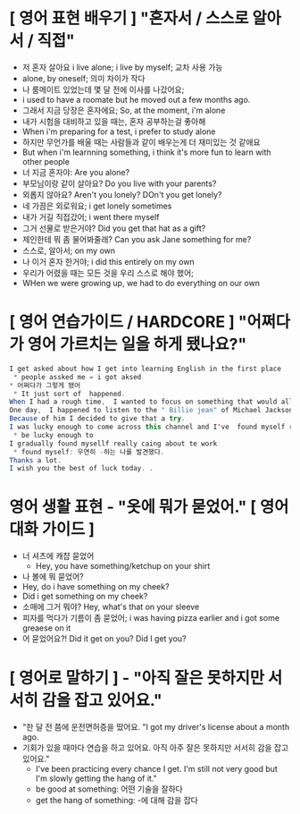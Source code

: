 # [ 영어 표현 배우기 ] "혼자서 / 스스로 알아서 / 직접"
* 저 혼자 살아요 i live alone; i live by myself; 교차 사용 가능
* alone, by oneself; 의미 차이가 작다
* 나 룸메이트 있었는데 몇 달 전에 이사를 나갔어요;
 * i used to have a roomate but he moved out a few months ago.
* 그래서 지금 당장은 혼자에요; So, at the moment, i'm alone
* 내가 시험을 대비하고 있을 때는, 혼자 공부하는걸 좋아해
 * When i'm preparing for a test, i prefer to study alone
* 하지만 무언가를 배울 때는 사람들과 같이 배우는게 더 재미있는 것 같애요
 * But when i'm learnning something, i think it's more fun to learn with other people
* 너 지금 혼자야: Are you alone?
* 부모님이랑 같이 살아요? Do you live with your parents?
* 외롭지 않아요? Aren't you lonely? DOn't you get lonely?
* 네 가끔은 외로워요; i get lonely sometimes
* 내가 거길 직접갔어; i went there myself
* 그거 선물로 받은거야? Did you get that hat as a gift?
* 제인한테 뭐 좀 물어봐줄래? Can you ask Jane something for me?
* 스스로, 알아서; on my own
 * 나 이거 혼자 한거야; i did this entirely on my own
 * 우리가 어렸을 때는 모든 것을 우리 스스로 해야 했어;
  * WHen we were growing up, we had to do everything on our own

# [ 영어 연습가이드 / HARDCORE ] "어쩌다가 영어 가르치는 일을 하게 됐나요?"
```java
I get asked about how I get into learning English in the first place
 * people assked me = i got aksed 
* 어쩌다가 그렇게 됐어
 * It just sort of  happened. 
When I had a rough time,  I wanted to focus on something that would allow me to develop a specific set of skills
One day,  I happened to listen to the " Billie jean" of Michael Jackson on the radio.
Because of him I decided to give that a try.
I was lucky enough to come across this channel and I've  found myself really learning English since. 
 * be lucky enough to
I gradually found mysellf really caing about te work
 * found myself: 우연히 -하는 나를 발견했다.
Thanks a lot. 
I wish you the best of luck today. .
```

# 영어 생활 표현 - "옷에 뭐가 묻었어." [ 영어 대화 가이드 ]
* 너 셔츠에 캐챱 묻었어
  * Hey, you have something/ketchup on your shirt
 * 나 볼에 뭐 묻었어?
  * Hey, do i have something on my cheek?
  * Did i get something on my cheek?
 * 소매에 그거 뭐야? Hey, what's that on your sleeve
* 피자를 먹다가 기름이 좀 묻었어; i was having pizza earlier and i got some greaese on it
* 어 묻었어요?! Did it get on  you?  Did I get you?


# [ 영어로 말하기 ] - "아직 잘은 못하지만 서서히 감을 잡고 있어요."
* "한 달 전 쯤에 운전면허증을 땄어요.  "I got my driver's license about a month ago.
* 기회가 있을 때마다 연습을 하고 있어요. 아직 아주 잘은 못하지만 서서히 감을 잡고 있어요."
  *  I've been practicing every chance I get. I'm still not very good but I'm slowly getting the hang of it."
  * be good at something: 어떤 기술을 잘하다
  * get the hang of something: -에 대해 감을 잡다
